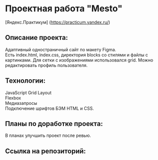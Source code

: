 # **Проектная работа "Mesto"**
[Яндекс.Практикум] (https://practicum.yandex.ru/)

## Описание проекта:
Адаптивный одностраничный сайт по макету Figma.  
Есть index.html, index.css, директория blocks со стилями и файлы с картинками. Для сетки с изображениями использовался grid. Можно редактировать профиль пользователя.  


## Технологии:
JavaScript
Grid Layout  
Flexbox  
Медиазапросы  
Подключение шрифтов 
БЭМ HTML и CSS.


## Планы по доработке проекта:
В планах улучшить проект после ревью.


## Ссылка на репозиторий: 


